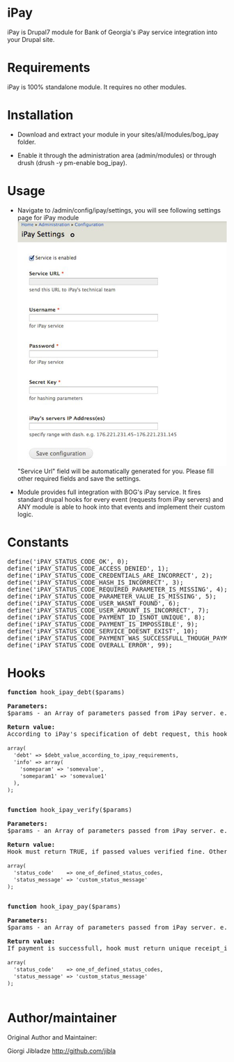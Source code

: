 iPay
==========

iPay is Drupal7 module for Bank of Georgia's iPay service integration into your Drupal site.

Requirements
==========

iPay is 100% standalone module. It requires no other modules.

Installation
=============

- Download and extract your module in your sites/all/modules/bog_ipay folder.

- Enable it through the administration area (admin/modules) or through drush (drush -y pm-enable bog_ipay).


Usage
==========

- Navigate to /admin/config/ipay/settings, you will see following settings page for iPay module
![Settings page](settings.png "Settings page")
"Service Url" field will be automatically generated for you.
Please fill other required fields and save the settings.

- Module provides full integration with BOG's iPay service. It fires standard drupal hooks for every event (requests from iPay servers) and ANY module is able to hook into that events and implement their custom logic.


Constants
==========

<pre>define('iPAY_STATUS_CODE_OK', 0);
define('iPAY_STATUS_CODE_ACCESS_DENIED', 1);
define('iPAY_STATUS_CODE_CREDENTIALS_ARE_INCORRECT', 2);
define('iPAY_STATUS_CODE_HASH_IS_INCORRECT', 3);
define('iPAY_STATUS_CODE_REQUIRED_PARAMETER_IS_MISSING', 4);
define('iPAY_STATUS_CODE_PARAMETER_VALUE_IS_MISSING', 5);
define('iPAY_STATUS_CODE_USER_WASNT_FOUND', 6);
define('iPAY_STATUS_CODE_USER_AMOUNT_IS_INCORRECT', 7);
define('iPAY_STATUS_CODE_PAYMENT_ID_ISNOT_UNIQUE', 8);
define('iPAY_STATUS_CODE_PAYMENT_IS_IMPOSSIBLE', 9);
define('iPAY_STATUS_CODE_SERVICE_DOESNT_EXIST', 10);
define('iPAY_STATUS_CODE_PAYMENT_WAS_SUCCESSFULL_THOUGH_PAYMENT_ID_WASNT_UNIQUE', 18);
define('iPAY_STATUS_CODE_OVERALL_ERROR', 99);</pre>

Hooks
==========
<pre>
<strong>function</strong> hook_ipay_debt($params)

<strong>Parameters:</strong>
$params - an Array of parameters passed from iPay server. e.g. 'OP' => 'debt', 'USERNAME' => 'someuser' etc.

<strong>Return value:</strong>
According to iPay's specification of debt request, this hook must return an array of following structure:
<code>
array(
  'debt' => $debt_value_according_to_ipay_requirements,
  'info' => array(
    'someparam' => 'somevalue',
    'someparam1' => 'somevalue1'
  ),
);
</code>
</pre>

<pre>
<strong>function</strong> hook_ipay_verify($params)

<strong>Parameters:</strong>
$params - an Array of parameters passed from iPay server. e.g. 'OP' => 'debt', 'USERNAME' => 'someuser' etc.

<strong>Return value:</strong>
Hook must return TRUE, if passed values verified fine. Otherwise, it should return an array of following structure:
<code>
array(
  'status_code'    => one_of_defined_status_codes,
  'status_message' => 'custom_status_message'
);
</code>
</pre>

<pre>
<strong>function</strong> hook_ipay_pay($params)

<strong>Parameters:</strong>
$params - an Array of parameters passed from iPay server. e.g. 'OP' => 'debt', 'USERNAME' => 'someuser' etc.

<strong>Return value:</strong>
If payment is successfull, hook must return unique receipt_id, otherwise it should return an array of following structure:
<code>
array(
  'status_code'    => one_of_defined_status_codes,
  'status_message' => 'custom_status_message'
);
</code>
</pre>

Author/maintainer
===================

Original Author and Maintainer:

Giorgi Jibladze
http://github.com/jibla
